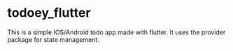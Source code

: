 # todoey_flutter

This is a simple IOS/Android todo app made with flutter. It uses the provider package for state management.




